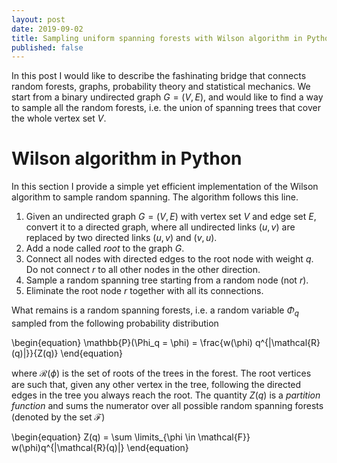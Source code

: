 ```yaml
---
layout: post
date: 2019-09-02
title: Sampling uniform spanning forests with Wilson algorithm in Python
published: false
---
```


In this post I would like to describe the fashinating bridge that connects random forests, graphs, probability theory and statistical mechanics.
We start from a binary undirected graph $G=(V,E)$, and would like to find a way to sample all the random forests, i.e. the union of spanning trees that cover the whole vertex set $V$.


# Wilson algorithm in Python
In this section I provide a simple yet efficient implementation of the Wilson algorithm to sample random spanning.
The algorithm follows this line.

1. Given an undirected graph $G=(V,E)$ with vertex set $V$ and edge set $E$, convert it to a directed graph, where all undirected links $(u,v)$ are replaced by two directed links $(u,v)$ and $(v,u)$.
2. Add a node called *root* to the graph $G$.
3. Connect all nodes with directed edges to the root node with weight $q$. Do not connect $r$ to all other nodes in the other direction.
4. Sample a random spanning tree starting from a random node (not $r$).
5. Eliminate the root node $r$ together with all its connections.

What remains is a random spanning forests, i.e. a random variable $\Phi_q$ sampled from the following probability distribution

\begin{equation}
\mathbb{P}(\Phi_q = \phi) = \frac{w(\phi) q^{|\mathcal{R}(q)|}}{Z(q)}
\end{equation}

where $\mathcal{R}(\phi)$ is the set of roots of the trees in the forest. The root vertices are such that, given any other vertex in the tree, following the directed edges in the tree you always reach the root.
The quantity $Z(q)$ is a *partition function* and sums the numerator over all possible random spanning forests (denoted by the set $\mathcal{F}$)

\begin{equation}
Z(q) = \sum \limits_{\phi \in \mathcal{F}} w(\phi)q^{|\mathcal{R}(q)|}
\end{equation}
